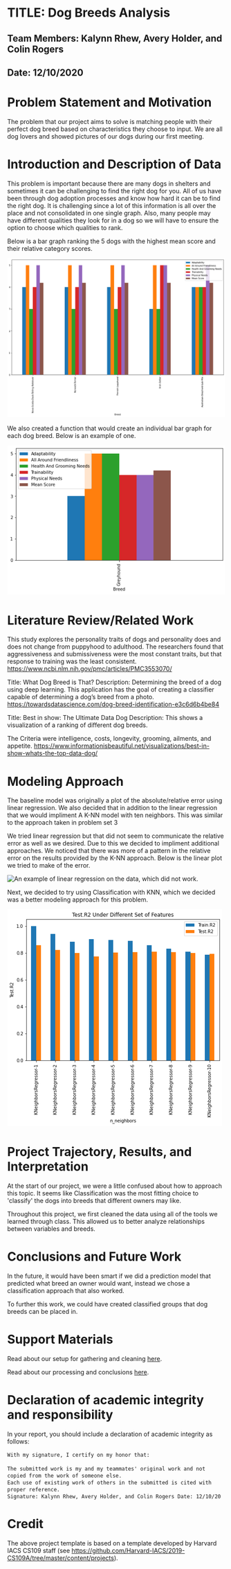 # TITLE: Dog Breeds Analysis
## Team Members: Kalynn Rhew, Avery Holder, and Colin Rogers
## Date: 12/10/2020

# Problem Statement and Motivation

The problem that our project aims to solve is matching people with their perfect dog breed based on characteristics they choose to input. We are all dog lovers and showed pictures of our dogs during our first meeting.

# Introduction and Description of Data
This problem is important because there are many dogs in shelters and sometimes it can be challenging to find the right dog for you. All of us have been through dog adoption processes and know how hard it can be to find the right dog. It is challenging since a lot of this information is all over the place and not consolidated in one single graph. Also, many people may have different qualities they look for in a dog so we will have to ensure the option to choose which qualities to rank.

Below is a bar graph ranking the 5 dogs with the highest mean score and their relative category scores.

![Top 5 Dogs](/images/top5.png)


We also created a function that would create an individual bar graph for each dog breed. Below is an example of one.

![An example of an individual dog's scores](/images/example_dog_graph.png)

# Literature Review/Related Work 
This study explores the personality traits of dogs and personality does and does not change from puppyhood to adulthood. The researchers found that aggressiveness and submissiveness were the most constant traits, but that response to training was the least consistent. https://www.ncbi.nlm.nih.gov/pmc/articles/PMC3553070/

Title: What Dog Breed is That? Description: Determining the breed of a dog using deep learning. This application has the goal of creating a classifier capable of determining a dog’s breed from a photo. https://towardsdatascience.com/dog-breed-identification-e3c6d6b4be84

Title: Best in show: The Ultimate Data Dog Description: This shows a visualization of a ranking of different dog breeds.

The Criteria were intelligence, costs, longevity, grooming, ailments, and appetite. https://www.informationisbeautiful.net/visualizations/best-in-show-whats-the-top-data-dog/

# Modeling Approach
The baseline model was originally a plot of the absolute/relative error using linear regression.
We also decided that in addition to the linear regression that we would impliment A K-NN model with ten neighbors. This was similar to the approach taken in problem set 3
  

We tried linear regression but that did not seem to communicate the relative error as well as we desired. Due to this we decided to impliment additional approaches. 
We noticed that there was more of a pattern in the relative error on the results provided by the K-NN approach. Below is the linear plot we tried to make of the error. 

![An example of linear regression on the data, which did not work.](/images/lin-reg.png)

Next, we decided to try using Classification with KNN, which we decided was a better modeling approach for this problem.

![An example of K-NN which seemed to work much better.](/images/knn.png)


# Project Trajectory, Results, and Interpretation 

At the start of our project, we were a little confused about how to approach this topic. It seems like Classification was the most fitting choice to 'classify' the dogs into breeds that different owners may like.

Throughout this project, we first cleaned the data using all of the tools we learned through class. This allowed us to better analyze relationships between variables and breeds.

# Conclusions and Future Work
In the future, it would have been smart if we did a prediction model that predicted what breed an owner would want, instead we chose a classification approach that also worked. 

To further this work, we could have created classified groups that dog breeds can be placed in. 

# Support Materials
Read about our setup for gathering and cleaning [here](https://github.com/AveryHolder/cpsc4300/blob/gh-pages/gather_and_clean.ipynb).

Read about our processing and conclusions [here](https://github.com/AveryHolder/cpsc4300/blob/gh-pages/process.ipynb).

# Declaration of academic integrity and responsibility

In your report, you should include a declaration of academic integrity as follows:

```
With my signature, I certify on my honor that:

The submitted work is my and my teammates' original work and not copied from the work of someone else.
Each use of existing work of others in the submitted is cited with proper reference.
Signature: Kalynn Rhew, Avery Holder, and Colin Rogers Date: 12/10/20
```

# Credit
The above project template is based on a template developed by Harvard IACS CS109 staff (see https://github.com/Harvard-IACS/2019-CS109A/tree/master/content/projects).
